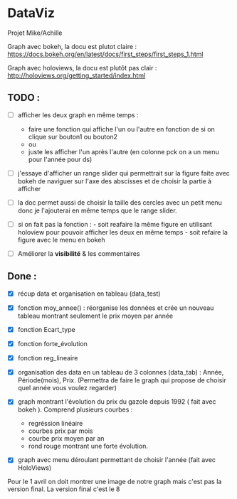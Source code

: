 
# DataViz
Projet Mike/Achille


Graph avec bokeh, la docu est plutot claire : https://docs.bokeh.org/en/latest/docs/first_steps/first_steps_1.html

Graph avec holoviews, la docu est plutôt pas clair : http://holoviews.org/getting_started/index.html


## **TODO :**

- [ ] afficher les deux graph en même temps : 
  - faire une fonction qui affiche l'un ou l'autre en fonction de si on clique sur bouton1 ou bouton2
  - ou
  - juste les afficher l'un après l'autre (en colonne pck on a un menu pour l'année pour ds)


- [ ] j'essaye d'afficher un range slider qui permettrait sur la figure faite avec bokeh de naviguer sur l'axe des abscisses et de choisir la partie à afficher
- [ ] la doc permet aussi de choisir la taille des cercles avec un petit menu donc je l'ajouterai en même temps que le range slider.
- [ ] si on fait pas la fonction : 
      - soit reafaire la même figure en utilisant holoview pour pouvoir afficher les deux en même temps
      - soit refaire la figure avec le menu en bokeh

- [ ] Améliorer la **visibilité** & les commentaires


## **Done :**

- [x] récup data et organisation en tableau (data_test)
- [x] fonction moy_annee() : réorganise les données et crée un nouveau tableau montrant seulement le prix moyen par année
- [x] fonction Ecart_type
- [x] fonction forte_évolution
- [x] fonction reg_lineaire
- [x] organisation des data en un tableau de 3 colonnes (data_tab) : Année, Période(mois), Prix. (Permettra de faire le graph qui propose de choisir quel année vous voulez regarder)
- [x] graph montrant l'évolution du prix du gazole depuis 1992 ( fait avec bokeh ). 
  Comprend plusieurs courbes :
  - regréssion linéaire
  - courbes prix par mois
  - courbe prix moyen par an
  - rond rouge montrant une forte évolution.

- [x] graph avec menu déroulant permettant de choisir l'année (fait avec HoloViews)



Pour le 1 avril on doit montrer une image de notre graph mais c'est pas la version final. La version final c'est le 8
